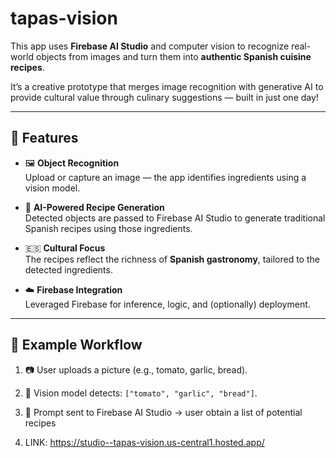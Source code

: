 # tapas-vision

This app uses **Firebase AI Studio** and computer vision to recognize real-world objects from images and turn them into **authentic Spanish cuisine recipes**.

It’s a creative prototype that merges image recognition with generative AI to provide cultural value through culinary suggestions — built in just one day!

---

## 🚀 Features

- 🖼️ **Object Recognition**  
  Upload or capture an image — the app identifies ingredients using a vision model.

- 🧠 **AI-Powered Recipe Generation**  
  Detected objects are passed to Firebase AI Studio to generate traditional Spanish recipes using those ingredients.

- 🇪🇸 **Cultural Focus**  
  The recipes reflect the richness of **Spanish gastronomy**, tailored to the detected ingredients.

- ☁️ **Firebase Integration**  
  Leveraged Firebase for inference, logic, and (optionally) deployment.

---

## 🧪 Example Workflow

1. 📷 User uploads a picture (e.g., tomato, garlic, bread).
2. 🧠 Vision model detects: `["tomato", "garlic", "bread"]`.
3. 📝 Prompt sent to Firebase AI Studio -> user obtain a list of potential recipes

4. LINK: https://studio--tapas-vision.us-central1.hosted.app/
